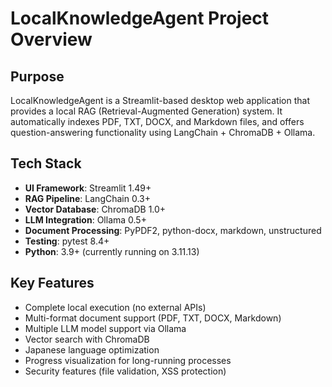 # LocalKnowledgeAgent Project Overview

## Purpose
LocalKnowledgeAgent is a Streamlit-based desktop web application that provides a local RAG (Retrieval-Augmented Generation) system. It automatically indexes PDF, TXT, DOCX, and Markdown files, and offers question-answering functionality using LangChain + ChromaDB + Ollama.

## Tech Stack
- **UI Framework**: Streamlit 1.49+
- **RAG Pipeline**: LangChain 0.3+
- **Vector Database**: ChromaDB 1.0+
- **LLM Integration**: Ollama 0.5+
- **Document Processing**: PyPDF2, python-docx, markdown, unstructured
- **Testing**: pytest 8.4+
- **Python**: 3.9+ (currently running on 3.11.13)

## Key Features
- Complete local execution (no external APIs)
- Multi-format document support (PDF, TXT, DOCX, Markdown)
- Multiple LLM model support via Ollama
- Vector search with ChromaDB
- Japanese language optimization
- Progress visualization for long-running processes
- Security features (file validation, XSS protection)